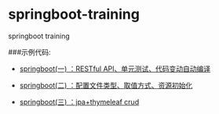 # springboot-training
springboot training


###示例代码:

* [springboot(一) ：RESTful API、单元测试、代码变动自动编译](https://github.com/zhangrgit/springboot-training/tree/master/chapter1 "chapter1")    
- [springboot(二) ：配置文件类型、取值方式、资源初始化](https://github.com/zhangrgit/springboot-training/tree/master/chapter2 "chapter2")        
 + [springboot(三) ：jpa+thymeleaf crud](https://github.com/zhangrgit/springboot-training/tree/master/chapter3 "chapter3")
